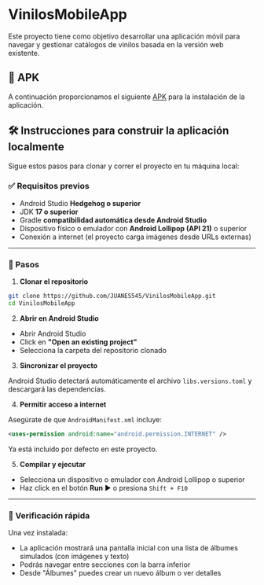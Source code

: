 # VinilosMobileApp

Este proyecto tiene como objetivo desarrollar una aplicación móvil para navegar y gestionar catálogos de vinilos basada en la versión web existente.

## 🍷 APK
A continuación proporcionamos el siguiente [APK](#) para la instalación de la aplicación.

## 🛠️ Instrucciones para construir la aplicación localmente

Sigue estos pasos para clonar y correr el proyecto en tu máquina local:

### ✅ Requisitos previos

- Android Studio **Hedgehog o superior**
- JDK **17 o superior**
- Gradle **compatibilidad automática desde Android Studio**
- Dispositivo físico o emulador con **Android Lollipop (API 21)** o superior
- Conexión a internet (el proyecto carga imágenes desde URLs externas)

---

### 🧾 Pasos

1. **Clonar el repositorio**

```bash
git clone https://github.com/JUANES545/VinilosMobileApp.git
cd VinilosMobileApp
```

2. **Abrir en Android Studio**

- Abrir Android Studio
- Click en **"Open an existing project"**
- Selecciona la carpeta del repositorio clonado

3. **Sincronizar el proyecto**

Android Studio detectará automáticamente el archivo `libs.versions.toml` y descargará las dependencias.

4. **Permitir acceso a internet**

Asegúrate de que `AndroidManifest.xml` incluye:

```xml
<uses-permission android:name="android.permission.INTERNET" />
```

Ya está incluido por defecto en este proyecto.

5. **Compilar y ejecutar**

- Selecciona un dispositivo o emulador con Android Lollipop o superior
- Haz click en el botón **Run** ▶️ o presiona `Shift + F10`

---

### 🧪 Verificación rápida

Una vez instalada:

- La aplicación mostrará una pantalla inicial con una lista de álbumes simulados (con imágenes y texto)
- Podrás navegar entre secciones con la barra inferior
- Desde "Álbumes" puedes crear un nuevo álbum o ver detalles
